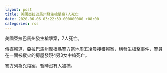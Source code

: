 ```yaml
---
layout: post
title: 美國亞拉巴馬州發生槍擊案7人死亡
date: 2020-06-06 03:22:39.000000000 +08:00
categories: rss
---
```


美國亞拉巴馬州發生槍擊案，7人死亡。

傳媒報道，亞拉巴馬州摩根縣警方當地周五凌晨接獲報案，稱發生槍擊事件，警員在一間被縱火的房屋發現4男3女中槍死亡。

警方列為兇殺案，暫時沒有人被捕。
